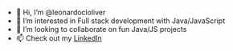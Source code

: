 - 👋 Hi, I’m @leonardocloliver
- 👀 I’m interested in Full stack development with Java/JavaScript
- 💞️ I’m looking to collaborate on fun Java/JS projects
- 📫 Check out my [LinkedIn](https://linkedin.com/in/leonardo-de-oliveira-coelho-236418229)

<!---
leonardocloliver/leonardocloliver is a ✨ special ✨ repository because its `README.md` (this file) appears on your GitHub profile.
You can click the Preview link to take a look at your changes.
--->
